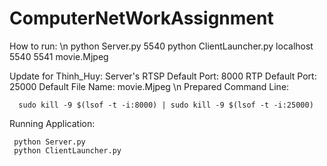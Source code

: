 # ComputerNetWorkAssignment

How to run: \n
python Server.py 5540
python ClientLauncher.py localhost 5540 5541 movie.Mjpeg

Update for Thinh_Huy:
Server's RTSP Default Port: 8000
RTP Default Port: 25000
Default File Name: movie.Mjpeg
\n
Prepared Command Line:
```
  sudo kill -9 $(lsof -t -i:8000) | sudo kill -9 $(lsof -t -i:25000)
```

Running Application:
```
 python Server.py
 python ClientLauncher.py
```
